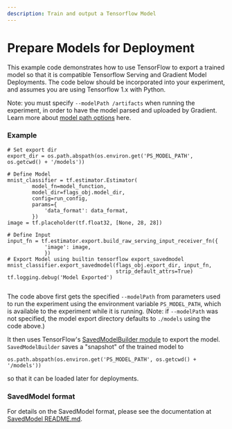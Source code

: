 ```yaml
---
description: Train and output a Tensorflow Model
---
```


# Prepare Models for Deployment

This example code demonstrates how to use TensorFlow to export a trained model so that it is compatible Tensorflow Serving and Gradient Model Deployments.  The code below should be incorporated into your experiment, and assumes you are using Tensorflow 1.x with Python.

Note: you must specify `--modelPath /artifacts` when running the experiment, in order to have the model parsed and uploaded by Gradient. Learn more about [model path options](../models/model-path.md) here.

### Example 

```text
# Set export dir
export_dir = os.path.abspath(os.environ.get('PS_MODEL_PATH', os.getcwd() + '/models'))

# Define Model
mnist_classifier = tf.estimator.Estimator(
        model_fn=model_function,
        model_dir=flags_obj.model_dir,
        config=run_config,
        params={
            'data_format': data_format,
        })
image = tf.placeholder(tf.float32, [None, 28, 28])

# Define Input
input_fn = tf.estimator.export.build_raw_serving_input_receiver_fn({
            'image': image,
            })
# Export Model using builtin tensorflow export_savedmodel
mnist_classifier.export_savedmodel(flags_obj.export_dir, input_fn,
                                   strip_default_attrs=True)
tf.logging.debug('Model Exported')


```

The code above first gets the specified `--modelPath` from parameters used to run the experiment using the environment variable `PS_MODEL_PATH`, which is available to the experiment while it is running. \(Note: if `--modelPath` was not specified, the model export directory defaults to `./models` using the code above.\)

It then uses TensorFlow's [SavedModelBuilder module](https://github.com/tensorflow/tensorflow/blob/master/tensorflow/python/saved_model/builder.py) to export the model. `SavedModelBuilder` saves a "snapshot" of the trained model to 

```text
os.path.abspath(os.environ.get('PS_MODEL_PATH', os.getcwd() + '/models'))
```

  so that it can be loaded later for deployments.

### SavedModel format

For details on the SavedModel format, please see the documentation at [SavedModel README.md](https://github.com/tensorflow/tensorflow/blob/master/tensorflow/python/saved_model/README.md).



